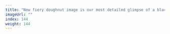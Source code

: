 ```yaml
---
title: "New fiery doughnut image is our most detailed glimpse of a black hole"
imageUrl: ""
index: 144
weight: 144
---
```

